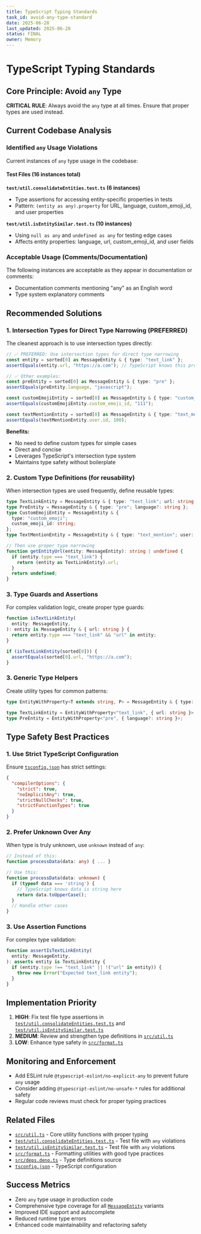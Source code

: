 ```yaml
---
title: TypeScript Typing Standards
task_id: avoid-any-type-standard
date: 2025-06-28
last_updated: 2025-06-28
status: FINAL
owner: Memory
---
```


# TypeScript Typing Standards

## Core Principle: Avoid `any` Type

**CRITICAL RULE**: Always avoid the `any` type at all times. Ensure that proper types are used instead.

## Current Codebase Analysis

### Identified `any` Usage Violations

Current instances of `any` type usage in the codebase:

#### Test Files (16 instances total)

**`test/util.consolidateEntities.test.ts` (6 instances)**

- Type assertions for accessing entity-specific properties in tests
- Pattern: `(entity as any).property` for URL, language, custom_emoji_id, and user properties

**`test/util.isEntitySimilar.test.ts` (10 instances)**

- Using `null as any` and `undefined as any` for testing edge cases
- Affects entity properties: language, url, custom_emoji_id, and user fields

### Acceptable Usage (Comments/Documentation)

The following instances are acceptable as they appear in documentation or comments:

- Documentation comments mentioning "any" as an English word
- Type system explanatory comments

## Recommended Solutions

### 1. Intersection Types for Direct Type Narrowing (PREFERRED)

The cleanest approach is to use intersection types directly:

```typescript
// ✅ PREFERRED: Use intersection types for direct type narrowing
const entity = sorted[0] as MessageEntity & { type: "text_link" };
assertEquals(entity.url, "https://a.com"); // TypeScript knows this property exists

// ✅ Other examples:
const preEntity = sorted[0] as MessageEntity & { type: "pre" };
assertEquals(preEntity.language, "javascript");

const customEmojiEntity = sorted[0] as MessageEntity & { type: "custom_emoji" };
assertEquals(customEmojiEntity.custom_emoji_id, "111");

const textMentionEntity = sorted[0] as MessageEntity & { type: "text_mention" };
assertEquals(textMentionEntity.user.id, 100);
```

**Benefits:**

- No need to define custom types for simple cases
- Direct and concise
- Leverages TypeScript's intersection type system
- Maintains type safety without boilerplate

### 2. Custom Type Definitions (for reusability)

When intersection types are used frequently, define reusable types:

```typescript
type TextLinkEntity = MessageEntity & { type: "text_link"; url: string };
type PreEntity = MessageEntity & { type: "pre"; language?: string };
type CustomEmojiEntity = MessageEntity & {
  type: "custom_emoji";
  custom_emoji_id: string;
};
type TextMentionEntity = MessageEntity & { type: "text_mention"; user: User };

// Then use proper type narrowing
function getEntityUrl(entity: MessageEntity): string | undefined {
  if (entity.type === "text_link") {
    return (entity as TextLinkEntity).url;
  }
  return undefined;
}
```

### 3. Type Guards and Assertions

For complex validation logic, create proper type guards:

```typescript
function isTextLinkEntity(
  entity: MessageEntity,
): entity is MessageEntity & { url: string } {
  return entity.type === "text_link" && "url" in entity;
}

if (isTextLinkEntity(sorted[0])) {
  assertEquals(sorted[0].url, "https://a.com");
}
```

### 3. Generic Type Helpers

Create utility types for common patterns:

```typescript
type EntityWithProperty<T extends string, P> = MessageEntity & { type: T } & P;

type TextLinkEntity = EntityWithProperty<"text_link", { url: string }>;
type PreEntity = EntityWithProperty<"pre", { language?: string }>;
```

## Type Safety Best Practices

### 1. Use Strict TypeScript Configuration

Ensure [`tsconfig.json`](tsconfig.json) has strict settings:

```json
{
  "compilerOptions": {
    "strict": true,
    "noImplicitAny": true,
    "strictNullChecks": true,
    "strictFunctionTypes": true
  }
}
```

### 2. Prefer Unknown Over Any

When type is truly unknown, use `unknown` instead of `any`:

```typescript
// Instead of this:
function processData(data: any) { ... }

// Use this:
function processData(data: unknown) {
  if (typeof data === 'string') {
    // TypeScript knows data is string here
    return data.toUpperCase();
  }
  // Handle other cases
}
```

### 3. Use Assertion Functions

For complex type validation:

```typescript
function assertIsTextLinkEntity(
  entity: MessageEntity,
): asserts entity is TextLinkEntity {
  if (entity.type !== "text_link" || !("url" in entity)) {
    throw new Error("Expected text_link entity");
  }
}
```

## Implementation Priority

1. **HIGH**: Fix test file type assertions in [`test/util.consolidateEntities.test.ts`](test/util.consolidateEntities.test.ts) and [`test/util.isEntitySimilar.test.ts`](test/util.isEntitySimilar.test.ts)
2. **MEDIUM**: Review and strengthen type definitions in [`src/util.ts`](src/util.ts)
3. **LOW**: Enhance type safety in [`src/format.ts`](src/format.ts)

## Monitoring and Enforcement

- Add ESLint rule `@typescript-eslint/no-explicit-any` to prevent future `any` usage
- Consider adding `@typescript-eslint/no-unsafe-*` rules for additional safety
- Regular code reviews must check for proper typing practices

## Related Files

- [`src/util.ts`](src/util.ts) - Core utility functions with proper typing
- [`test/util.consolidateEntities.test.ts`](test/util.consolidateEntities.test.ts) - Test file with `any` violations
- [`test/util.isEntitySimilar.test.ts`](test/util.isEntitySimilar.test.ts) - Test file with `any` violations
- [`src/format.ts`](src/format.ts) - Formatting utilities with good type practices
- [`src/deps.deno.ts`](src/deps.deno.ts) - Type definitions source
- [`tsconfig.json`](tsconfig.json) - TypeScript configuration

## Success Metrics

- Zero `any` type usage in production code
- Comprehensive type coverage for all [`MessageEntity`](src/deps.deno.ts) variants
- Improved IDE support and autocomplete
- Reduced runtime type errors
- Enhanced code maintainability and refactoring safety
